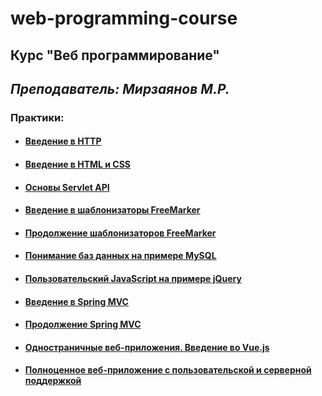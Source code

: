 # web-programming-course

## Курс "Веб программирование"
## *Преподаватель: Мирзаянов М.Р.*

### Практики:
- #### <a href="https://github.com/DL4x/itmo-courses/tree/main/web-programming-course/Homework-1">Введение в HTTP</a>
- #### <a href="https://github.com/DL4x/itmo-courses/tree/main/web-programming-course/Homework-2">Введение в HTML и CSS</a>
- #### <a href="https://github.com/DL4x/itmo-courses/tree/main/web-programming-course/Homework-3">Основы Servlet API</a>
- #### <a href="https://github.com/DL4x/itmo-courses/tree/main/web-programming-course/Homework-4">Введение в шаблонизаторы FreeMarker</a>
- #### <a href="https://github.com/DL4x/itmo-courses/tree/main/web-programming-course/Homework-5">Продолжение шаблонизаторов FreeMarker</a>
- #### <a href="https://github.com/DL4x/itmo-courses/tree/main/web-programming-course/Homework-6">Понимание баз данных на примере MySQL</a>
- #### <a href="https://github.com/DL4x/itmo-courses/tree/main/web-programming-course/Homework-7">Пользовательский JavaScript на примере jQuery</a>
- #### <a href="https://github.com/DL4x/itmo-courses/tree/main/web-programming-course/Homework-8">Введение в Spring MVC</a>
- #### <a href="https://github.com/DL4x/itmo-courses/tree/main/web-programming-course/Homework-9">Продолжение Spring MVC</a>
- #### <a href="https://github.com/DL4x/itmo-courses/tree/main/web-programming-course/Homework-10">Одностраничные веб-приложения. Введение во Vue.js</a>
- #### <a href="https://github.com/DL4x/itmo-courses/tree/main/web-programming-course/Homework-11">Полноценное веб-приложение с пользовательской и серверной поддержкой</a>
